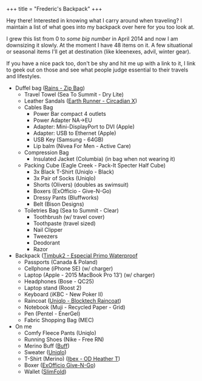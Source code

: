 +++
title = "Frederic's Backpack"
+++

Hey there! Interested in knowing what I carry around when traveling? I
maintain a list of what goes into my backpack over here for you too
look at.

I grew this list from 0 to _some big number_ in April 2014 and now I am
downsizing it slowly. At the moment I have 48 items on it. A few situational
or seasonal items I'll get at destination (like kleenexes, advil, winter gear).

If you have a nice pack too, don't be shy and hit me up with a link to it, I
link to geek out on those and see what people judge essential to their travels
and lifestyles.

- Duffel bag ([Rains - Zip Bag](https://www.rains.dk/collections/bags-accessories/products/zip-bag?variant=21506599425))
    - Travel Towel (Sea To Summit - Dry Lite)
    - Leather Sandals ([Earth Runner - Circadian X](http://www.earthrunners.com/products/circadian-x))
    - Cables Bag
        - Power Bar compact 4 outlets
        - Power Adapter NA->EU
        - Adapter: Mini-DisplayPort to DVI (Apple)
        - Adapter: USB to Ethernet (Apple)
        - USB Key (Samsung - 64GB)
        - Lip balm (Nivea For Men - Active Care)
    - Compression Bag
        - Insulated Jacket (Columbia) (in bag when not wearing it)
    - Packing Cube (Eagle Creek - Pack-It Specter Half Cube)
        - 3x Black T-Shirt (Uniqlo - Black)
        - 3x Pair of Socks (Uniqlo)
        - Shorts (Olivers) (doubles as swimsuit)
        - Boxers (ExOfficio - Give-N-Go)
        - Dressy Pants (Bluffworks)
        - Belt (Bison Designs)
    - Toiletries Bag (Sea to Summit - Clear)
        - Toothbrush (w/ travel cover)
        - Toothpaste (travel sized)
        - Nail Clipper
        - Tweezers
        - Deodorant
        - Razor
- Backpack ([Timbuk2 - Especial Primo Waterproof](http://www.timbuk2.com/primo-waterproof-backpack/486-3-2000.html)
    - Passports (Canada & Poland)
    - Cellphone (iPhone SE) (w/ charger)
    - Laptop (Apple - 2015 MacBook Pro 13’) (w/ charger)
    - Headphones (Bose - QC25)
    - Laptop stand (Roost 2)
    - Keyboard (iKBC - New Poker II)
    - Raincoat ([Uniqlo - Blocktech Raincoat](https://www.uniqlo.com/us/en/mens-blocktech-rain-coat-167506.html))
    - Notebook (Muji - Recycled Paper - Grid)
    - Pen (Pentel - EnerGel)
    - Fabric Shopping Bag (MEC)
- On me
    - Comfy Fleece Pants (Uniqlo)
    - Running Shoes (Nike - Free RN)
    - Merino Buff ([Buff](http://www.buffwear.com/lifestyle-hats-collection-place-forward-order-here/black-wool-buff))
    - Sweater ([Uniqlo](https://www.uniqlo.com/us/en/men-middle-gauge-waffle-crewneck-sweater-173233.html))
    - T-Shirt (Merino) ([Ibex - OD Heather T](http://shop.ibex.com/merino-wool-clothing/mens-short-sleeve-shirts/m-od-heather-t-shirt))
    - Boxer ([ExOfficio Give-N-Go](http://www.exofficio.com/products/details/mens-give-n-go-boxer))
    - Wallet ([SlimFold](http://www.slimfoldwallet.com/))
